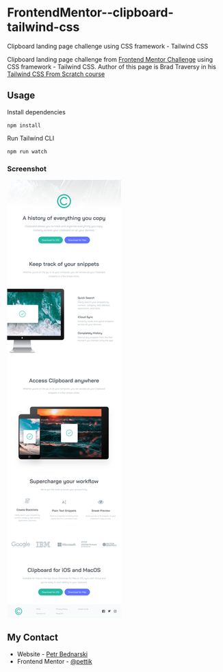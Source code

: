 # FrontendMentor--clipboard-tailwind-css

Clipboard landing page challenge using CSS framework - Tailwind CSS

Clipboard landing page challenge from [Frontend Mentor Challenge](https://www.frontendmentor.io/challenges/clipboard-landing-page-5cc9bccd6c4c91111378ecb9) using CSS framework - Tailwind CSS. Author of this page is Brad Traversy in his [Tailwind CSS From Scratch course](https://www.traversymedia.com/tailwind-css-course)

## Usage

Install dependencies

```
npm install
```

Run Tailwind CLI

```
npm run watch
```

### Screenshot

<img src="./images/site-preview.png" alt="This is my solution of this challenge">

## My Contact

- Website - [Petr Bednarski](https://github.com/pettik)
- Frontend Mentor - [@pettik](https://www.frontendmentor.io/profile/pettik)
